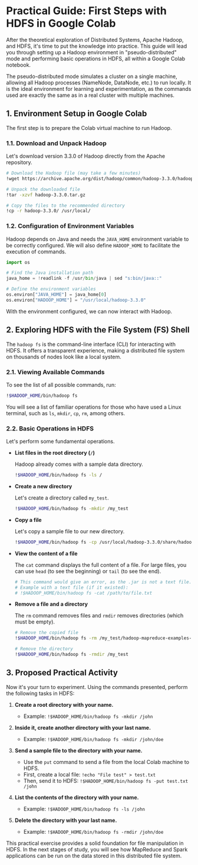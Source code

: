 
# Practical Guide: First Steps with HDFS in Google Colab

After the theoretical exploration of Distributed Systems, Apache Hadoop, and HDFS, it's time to put the knowledge into practice. This guide will lead you through setting up a Hadoop environment in "pseudo-distributed" mode and performing basic operations in HDFS, all within a Google Colab notebook.

The pseudo-distributed mode simulates a cluster on a single machine, allowing all Hadoop processes (NameNode, DataNode, etc.) to run locally. It is the ideal environment for learning and experimentation, as the commands used are exactly the same as in a real cluster with multiple machines.

## 1. Environment Setup in Google Colab

The first step is to prepare the Colab virtual machine to run Hadoop.

### 1.1. Download and Unpack Hadoop

Let's download version 3.3.0 of Hadoop directly from the Apache repository.

```bash
# Download the Hadoop file (may take a few minutes)
!wget https://archive.apache.org/dist/hadoop/common/hadoop-3.3.0/hadoop-3.3.0.tar.gz

# Unpack the downloaded file
!tar -xzvf hadoop-3.3.0.tar.gz

# Copy the files to the recommended directory
!cp -r hadoop-3.3.0/ /usr/local/
```

### 1.2. Configuration of Environment Variables

Hadoop depends on Java and needs the `JAVA_HOME` environment variable to be correctly configured. We will also define `HADOOP_HOME` to facilitate the execution of commands.

```python
import os

# Find the Java installation path
java_home = !readlink -f /usr/bin/java | sed "s:bin/java::"

# Define the environment variables
os.environ["JAVA_HOME"] = java_home[0]
os.environ["HADOOP_HOME"] = "/usr/local/hadoop-3.3.0"
```

With the environment configured, we can now interact with Hadoop.

## 2. Exploring HDFS with the File System (FS) Shell

The `hadoop fs` is the command-line interface (CLI) for interacting with HDFS. It offers a transparent experience, making a distributed file system on thousands of nodes look like a local system.

### 2.1. Viewing Available Commands

To see the list of all possible commands, run:

```bash
!$HADOOP_HOME/bin/hadoop fs
```

You will see a list of familiar operations for those who have used a Linux terminal, such as `ls`, `mkdir`, `cp`, `rm`, among others.

### 2.2. Basic Operations in HDFS

Let's perform some fundamental operations.

*   **List files in the root directory (`/`)**

    Hadoop already comes with a sample data directory.

    ```bash
    !$HADOOP_HOME/bin/hadoop fs -ls /
    ```

*   **Create a new directory**

    Let's create a directory called `my_test`.

    ```bash
    !$HADOOP_HOME/bin/hadoop fs -mkdir /my_test
    ```

*   **Copy a file**

    Let's copy a sample file to our new directory.

    ```bash
    !$HADOOP_HOME/bin/hadoop fs -cp /usr/local/hadoop-3.3.0/share/hadoop/mapreduce/hadoop-mapreduce-examples-3.3.0.jar /my_test
    ```

*   **View the content of a file**

    The `cat` command displays the full content of a file. For large files, you can use `head` (to see the beginning) or `tail` (to see the end).

    ```bash
    # This command would give an error, as the .jar is not a text file.
    # Example with a text file (if it existed):
    # !$HADOOP_HOME/bin/hadoop fs -cat /path/to/file.txt
    ```

*   **Remove a file and a directory**

    The `rm` command removes files and `rmdir` removes directories (which must be empty).

    ```bash
    # Remove the copied file
    !$HADOOP_HOME/bin/hadoop fs -rm /my_test/hadoop-mapreduce-examples-3.3.0.jar

    # Remove the directory
    !$HADOOP_HOME/bin/hadoop fs -rmdir /my_test
    ```

## 3. Proposed Practical Activity

Now it's your turn to experiment. Using the commands presented, perform the following tasks in HDFS:

1.  **Create a root directory with your name.**
    *   Example: `!$HADOOP_HOME/bin/hadoop fs -mkdir /john`

2.  **Inside it, create another directory with your last name.**
    *   Example: `!$HADOOP_HOME/bin/hadoop fs -mkdir /john/doe`

3.  **Send a sample file to the directory with your name.**
    *   Use the `put` command to send a file from the local Colab machine to HDFS.
    *   First, create a local file: `!echo "File test" > test.txt`
    *   Then, send it to HDFS: `!$HADOOP_HOME/bin/hadoop fs -put test.txt /john`

4.  **List the contents of the directory with your name.**
    *   Example: `!$HADOOP_HOME/bin/hadoop fs -ls /john`

5.  **Delete the directory with your last name.**
    *   Example: `!$HADOOP_HOME/bin/hadoop fs -rmdir /john/doe`

This practical exercise provides a solid foundation for file manipulation in HDFS. In the next stages of study, you will see how MapReduce and Spark applications can be run on the data stored in this distributed file system.
